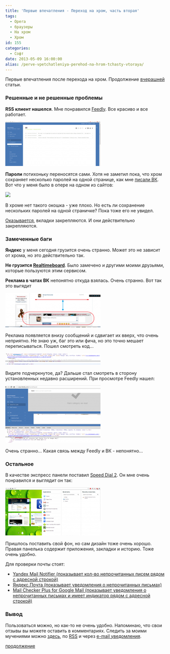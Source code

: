 ```yaml
---
title: 'Первые впечатления - Переход на хром, часть вторая'
tags:
  - Opera
  - браузеры
  - На хром
  - Хром
id: 155
categories:
  - Софт
date: 2013-05-09 16:00:00
alias: /perve-vpetchatleniya-perehod-na-hrom-tchasty-vtoraya/
---
```


Первые впечатления после перехода на хром. Продолжение [вчерашней](http://atnartur.ru/dopilivaem-hrom-perehod-na-hrom-tchasty-pervaya/ "Допиливаем хром — Переход на хром, часть первая") статьи. <!--more-->

### Решенные и не решенные проблемы

**RSS клиент нашелся**. Мне понравился [Feedly](https://chrome.google.com/webstore/detail/feedly-your-news-rss-goog/hipbfijinpcgfogaopmgehiegacbhmob). Все красиво и все работает. 

[![](/content/2013/05/Image-008-300x140.png)](/content/2013/05/Image-008.png)

**Пароли** потихоньку переносятся сами. Хотя не заметил пока, что хром сохраняет несколько паролей на одной странице, как мне [писали ВК](http://vk.com/wall69498414_2193?reply=2194). Вот что у меня было в опере на одном из сайтов: 

 [![](/content/2013/05/Image-002-копия-300x146.png)](/content/2013/05/Image-002-копия.png)

В хроме нет такого окошка - уже плохо. Но есть ли сохранение нескольких паролей на одной страничке? Пока тоже его не увидел.

[Оказывается](http://vk.com/wall69498414_2193?reply=2194), вкладки закрепляются. И они действительно закрепляются.

### Замеченные баги

**Яндекс** у меня сегодня грузится очень странно. Может это не зависит от хрома, но это действительно так.

**Не грузится [Realtimeboard](http://Realtimeboard.com)**. Было замечено и другими моими друзьями, которые пользуются этим сервисом.

**Реклама в чатах ВК** непонятно откуда взялась. Очень странно. Вот так это выгядит

[![](/content/2013/05/Image-004-300x108.png)](/content/2013/05/Image-004.png)

Реклама появляется внизу сообщений и сдвигает их вверх, что очень неприятно. Не знаю уж, баг это или фича, но это точно мешает переписываться. Пошел смотреть код... 

[![](/content/2013/05/Image-005-300x37.png)](/content/2013/05/Image-005.png)

Видите подчеркнутое, да? Дальше стал смотреть в сторону установленных недавно расширений. При просмотре Feedly нашел: 

[![](/content/2013/05/Image-006-300x180.png)](/content/2013/05/Image-006.png)

Очень странно... Какая связь между Feedly и ВК - непонятно...

### Остальное

В качестве экспресс панели поставил [Speed Dial 2](https://chrome.google.com/webstore/detail/speed-dial-2/jpfpebmajhhopeonhlcgidhclcccjcik). Он мне очень понравился и выглядит он так:

[![Image 007](/content/2013/05/Image-007-300x151.png)](/content/2013/05/Image-007.png)

Пришлось поставить свой фон, но сам дизайн тоже очень хорошо. Правая панелька содержит приложения, закладки и историю. Тоже очень удобно.

Для проверки почты стоят:

*   [Yandex Mail Notifier (показывает кол-во непрочитанных писем рядом с адресной строкой)](https://chrome.google.com/webstore/detail/yandex-mail-notifier/eadffjcokgoackhjjolijibmofedopnk)
*   [Яндекс.Почта (показывает уведомления о непрочитанных письмах)](https://chrome.google.com/webstore/detail/%D1%8F%D0%BD%D0%B4%D0%B5%D0%BA%D1%81%D0%BF%D0%BE%D1%87%D1%82%D0%B0/lonndeeklpobbkjaacljjjkddafbbbfa)
*   [Mail Checker Plus for Google Mail (показывает уведомления о непрочитанных письмах и имеет индикатор рядом с адресной строкой)](https://chrome.google.com/webstore/detail/mail-checker-plus-for-goo/gffjhibehnempbkeheiccaincokdjbfe)

### Вывод

Пользоваться можно, но как-то не очень удобно. Напоминаю, что свои отзывы вы можете оставить в комментариях. Следить за моими мучениями можно [здесь](http://atnartur.ru "atnartur.ru"), по [RSS](http://feeds.feedburner.com/atnartur "RSS лента") и через [e-mail уведомления](http://atnartur.ru "atnartur.ru").

[продолжение](http://atnartur.ru/eshte-odin-deny-s-hromom-perehod-na-hrom-tchasty-tretyya/ "Еще один день с хромом — Переход на хром, часть третья")